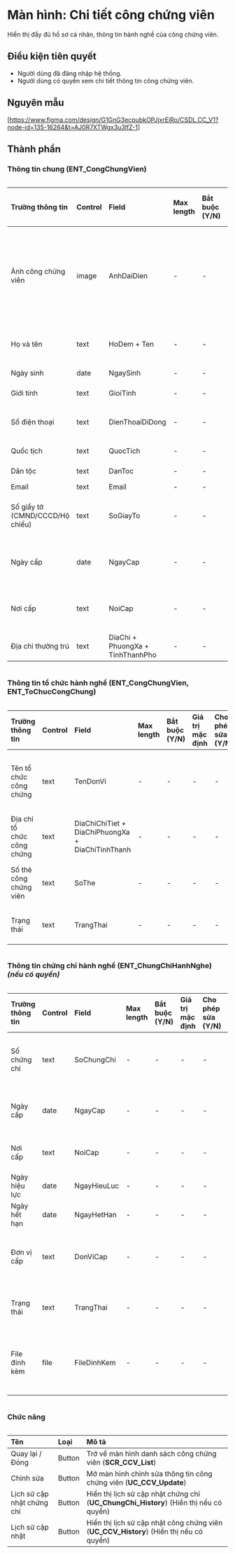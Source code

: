 # Màn hình: Chi tiết công chứng viên

Hiển thị đầy đủ hồ sơ cá nhân, thông tin hành nghề của công chứng viên.

## Điều kiện tiên quyết
- Người dùng đã đăng nhập hệ thống.
- Người dùng có quyền xem chi tiết thông tin công chứng viên.

## Nguyên mẫu
[https://www.figma.com/design/G1GnG3ecpubkOPJjxrEiRo/CSDL.CC_V1?node-id=135-16264&t=AJ0R7XTWgx3u3lfZ-1]

## Thành phần

### Thông tin chung (ENT_CongChungVien)

<div style="overflow-x:auto">

| Trường thông tin                | Control  | Field                              | Max length | Bắt buộc (Y/N) | Giá trị mặc định | Cho phép sửa (Y/N) | Mô tả                                                    |
|:--------------------------------|:---------|:-----------------------------------|:-----------|:---------------|:-----------------|:-------------------|:---------------------------------------------------------|
| Ảnh công chứng viên             | image    | AnhDaiDien                         | -          | -              | -                | -                  | Ảnh công chứng viên (hiển thị ảnh mặc định nếu không có) |
| Họ và tên                       | text     | HoDem + Ten                        | -          | -              | -                | -                  | Họ tên công chứng viên                                   |
| Ngày sinh                       | date | NgaySinh                           | -          | -              | -                | -                  | Ngày sinh                                                |
| Giới tính                       | text     | GioiTinh                           | -          | -              | -                | -                  | Giới tính                                                |
| Số điện thoại                   | text     | DienThoaiDiDong                    | -          | -              | -                | -                  | Số điện thoại liên hệ                                    |
| Quốc tịch                       | text     | QuocTich                           | -          | -              | -                | -                  | Quốc tịch                                                |
| Dân tộc                         | text     | DanToc                             | -          | -              | -                | -                  | Dân tộc                                                  |
| Email                           | text     | Email                              | -          | -              | -                | -                  | Email                                                    |
| Số giấy tờ (CMND/CCCD/Hộ chiếu) | text     | SoGiayTo                           | -          | -              | -                | -                  | Thông tin giấy tờ định danh                              |
| Ngày cấp                        | date | NgayCap                            | -          | -              | -                | -                  | Ngày cấp giấy tờ định danh                               |
| Nơi cấp                         | text     | NoiCap                             | -          | -              | -                | -                  | Nơi cấp giấy tờ định danh                                |
| Địa chỉ thường trú              | text     | DiaChi + PhuongXa + TinhThanhPho | -          | -              | -                | -                  | Địa chỉ thường trú                                       |

</div>

### Thông tin tổ chức hành nghề (ENT_CongChungVien, ENT_ToChucCongChung)

<div style="overflow-x:auto">

| Trường thông tin           | Control | Field                                            | Max length | Bắt buộc (Y/N) | Giá trị mặc định | Cho phép sửa (Y/N) | Mô tả                             |
|:---------------------------|:--------|:-------------------------------------------------|:-----------|:---------------|:-----------------|:-------------------|:----------------------------------|
| Tên tổ chức công chứng     | text    | TenDonVi                                         | -          | -              | -                | -                  | Tổ chức công chứng đang hành nghề |
| Địa chỉ tổ chức công chứng | text    | DiaChiChiTiet + DiaChiPhuongXa + DiaChiTinhThanh | -          | -              | -                | -                  | Địa chỉ tổ chức công chứng        |
| Số thẻ công chứng viên     | text    | SoThe                                            | -          | -              | -                | -                  | Số hiệu thẻ hành nghề             |
| Trạng thái                 | text    | TrangThai                                        | -          | -              | -                | -                  | Trạng thái hoạt động              |

</div>

### Thông tin chứng chỉ hành nghề (ENT_ChungChiHanhNghe) *(nếu có quyền)*

<div style="overflow-x:auto">

| Trường thông tin | Control  | Field       | Max length | Bắt buộc (Y/N) | Giá trị mặc định | Cho phép sửa (Y/N) | Mô tả                                          |
|:-----------------|:---------|:------------|:-----------|:---------------|:-----------------|:-------------------|:-----------------------------------------------|
| Số chứng chỉ     | text     | SoChungChi  | -          | -              | -                | -                  | Hiển thị mã số chứng chỉ hành nghề             |
| Ngày cấp         | date | NgayCap     | -          | -              | -                | -                  | Hiển thị ngày cấp chứng chỉ                    |
| Nơi cấp          | text     | NoiCap      | -          | -              | -                | -                  | Hiển thị nơi cấp chứng chỉ                     |
| Ngày hiệu lực    | date | NgayHieuLuc | -          | -              | -                | -                  | Hiển thị ngày hiệu lực                         |
| Ngày hết hạn     | date | NgayHetHan  | -          | -              | -                | -                  | Hiển thị ngày hết hạn                          |
| Đơn vị cấp       | text     | DonViCap    | -          | -              | -                | -                  | Hiển thị cơ quan cấp chứng chỉ                 |
| Trạng thái       | text     | TrangThai   | -          | -              | -                | -                  | Hiển thị trạng thái chứng chỉ                  |
| File đính kèm    | file     | FileDinhKem | -          | -              | -                | -                  | Link file chứng chỉ, click vào mở preview file |

</div>

### Chức năng

<div style="overflow-x:auto">

| Tên                        | Loại   | Mô tả                                                                                  |
|:---------------------------|:-------|:---------------------------------------------------------------------------------------|
| Quay lại / Đóng            | Button | Trở về màn hình danh sách công chứng viên (**SCR_CCV_List**)                           |
| Chỉnh sửa                  | Button | Mở màn hình chỉnh sửa thông tin công chứng viên (**UC_CCV_Update**)                    |
| Lịch sử cập nhật chứng chỉ | Button | Hiển thị lịch sử cập nhật chứng chỉ (**UC_ChungChi_History**) (Hiển thị nếu có quyền)  |
| Lịch sử cập nhật           | Button | Hiển thị lịch sử cập nhật công chứng viên (**UC_CCV_History**) (Hiển thị nếu có quyền) |

</div>
